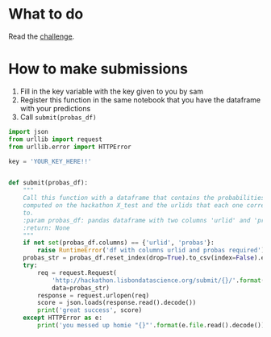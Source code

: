 # What to do

Read the [challenge](https://drive.google.com/a/james.finance/file/d/0Bwi23MPVI4CtdGJVMGlfcktwcHc/view?usp=sharing).

# How to make submissions

1. Fill in the key variable with the key given to you by sam
2. Register this function in the same notebook that you
   have the dataframe with your predictions
3. Call `submit(probas_df)`

```python
import json
from urllib import request
from urllib.error import HTTPError

key = 'YOUR_KEY_HERE!!'


def submit(probas_df):
    """
    Call this function with a dataframe that contains the probabilities
    computed on the hackathon X_test and the urlids that each one corresponds
    to.
    :param probas_df: pandas dataframe with two columns 'urlid' and 'probas'
    :return: None
    """
    if not set(probas_df.columns) == {'urlid', 'probas'}:
        raise RuntimeError('df with columns urlid and probas required')
    probas_str = probas_df.reset_index(drop=True).to_csv(index=False).encode()
    try:
        req = request.Request(
            'http://hackathon.lisbondatascience.org/submit/{}/'.format(key),
            data=probas_str)
        response = request.urlopen(req)
        score = json.loads(response.read().decode())
        print('great success', score)
    except HTTPError as e:
        print('you messed up homie "{}"'.format(e.file.read().decode()))

```
